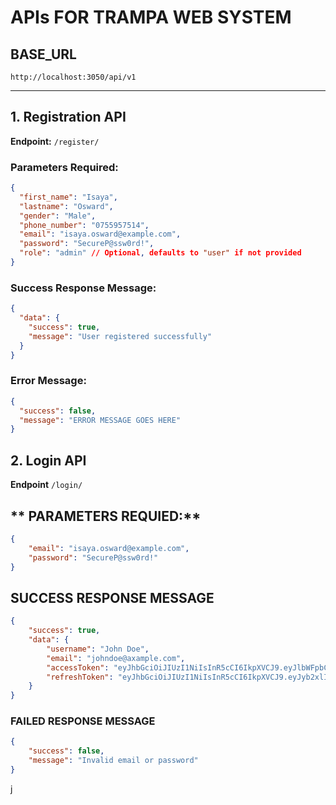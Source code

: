 # APIs FOR TRAMPA WEB SYSTEM

## BASE_URL
`http://localhost:3050/api/v1`

---

## 1. Registration API

**Endpoint:** `/register/`

### **Parameters Required:**

```json
{
  "first_name": "Isaya",
  "lastname": "Osward",
  "gender": "Male",
  "phone_number": "0755957514",
  "email": "isaya.osward@example.com",
  "password": "SecureP@ssw0rd!",
  "role": "admin" // Optional, defaults to "user" if not provided
}

```
### Success Response Message:
```json
{
  "data": {
    "success": true,
    "message": "User registered successfully"
  }
}
```

### Error Message:
```json
{
  "success": false,
  "message": "ERROR MESSAGE GOES HERE"
}
```

## 2. Login API
**Endpoint** `/login/`
## ** PARAMETERS REQUIED:**
```json
{
	"email": "isaya.osward@example.com",
 	"password": "SecureP@ssw0rd!"
}
```

## **SUCCESS RESPONSE MESSAGE**
```json
{
    "success": true,
    "data": {
        "username": "John Doe",
        "email": "johndoe@axample.com",
        "accessToken": "eyJhbGciOiJIUzI1NiIsInR5cCI6IkpXVCJ9.eyJlbWFpbCI6ImpvaG5kb2VAYXhhbXBsZS5jb20iLCJyb2xlIjoidXNlciIsImlhdCI6MTcyNDI2MTIxMSwiZXhwIjoxNzI0MjYyMTExfQ.LUgp5Gp3DUsa9PkE5UOnjgE7RMDUBzCYqgsnrjU3iaE",
        "refreshToken": "eyJhbGciOiJIUzI1NiIsInR5cCI6IkpXVCJ9.eyJyb2xlIjoidXNlciIsImlhdCI6MTcyNDI2MTIxMSwiZXhwIjoxNzI0MzQ3NjExfQ.eAp9j1-Ashw-GWXxmd5TVYbZOaAu-mV3P2zfYFmVfN8"
    }
}
```

### **FAILED RESPONSE MESSAGE**
```json
{
    "success": false,
    "message": "Invalid email or password"
}
```













j
